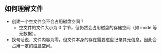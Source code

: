 ## 如何理解文件

-   创建一个空文件会不会占用磁盘空间？
    -   空文件的文件大小为 0 字节，但仍然会占用磁盘的存储空间（如 inode 等元数据）。
-   换句话说，文件内容为零，但文件本身的存在需要磁盘记录其元信息，因此会占用一定的磁盘空间。
